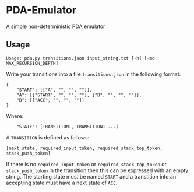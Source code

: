 # PDA-Emulator
A simple non-deterministic PDA emulator

## Usage
```
Usage: pda.py transitions.json input_string.txt [-h] [-md MAX_RECURSION_DEPTH]
```
Write your transitions into a file `transitions.json` in the following format:
```
{
    "START": [["A", "", "", ""]],
    "A": [["START", "", "", ""], ["B", "", "", ""]],
    "B": [["ACC", "", "", ""]]
}
```
Where:
```
    "STATE": [TRANSITION1, TRANSITION1 ...]
```
A `TRANSITION` is defined as follows:
```
[next_state, required_input_token, required_stack_top_token, stack_push_token]
```
If there is no `required_input_token` or `required_stack_top_token` or `stack_push_token` in the transition then this can be expressed with an empty string.
The starting state must be named `START` and a transtition into an acceptiing state must have a next state of `ACC`.
